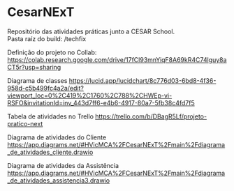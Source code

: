 # CesarNExT
Repositório das atividades práticas junto a CESAR School.  
Pasta raíz do build: /techfix  

Definição do projeto no Collab:
https://colab.research.google.com/drive/17fCl93mnYiqF8A69kR4C74lguy8aCT5r?usp=sharing

Diagrama de classes
https://lucid.app/lucidchart/8c776d03-6bd8-4f36-958d-c5b499fc4a2a/edit?viewport_loc=0%2C419%2C1760%2C788%2CHWEp-vi-RSFO&invitationId=inv_443d7ff6-e4b6-4917-80a7-5fb38c4fd7f5

Tabela de atividades no  Trello
https://trello.com/b/DBagR5Lf/projeto-pratico-next

Diagrama de atividades do Cliente
https://app.diagrams.net/#HVicMCA%2FCesarNExT%2Fmain%2Fdiagrama_de_atividades_cliente.drawio

Diagrama de atividades da Assistência
https://app.diagrams.net/#HVicMCA%2FCesarNExT%2Fmain%2Fdiagrama_de_atividades_assistencia3.drawio
